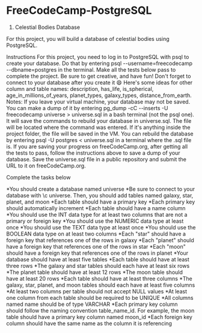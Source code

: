 # FreeCodeCamp-PostgreSQL



1) Celestial Bodies Database

For this project, you will build a database of celestial bodies using PostgreSQL.


Instructions
For this project, you need to log in to PostgreSQL with psql to create your database. Do that by entering psql --username=freecodecamp --dbname=postgres in the terminal. Make all the tests below pass to complete the project. Be sure to get creative, and have fun!
Don't forget to connect to your database after you create it 😄
Here's some ideas for other column and table names: description, has_life, is_spherical, age_in_millions_of_years, planet_types, galaxy_types, distance_from_earth.
Notes:
If you leave your virtual machine, your database may not be saved. You can make a dump of it by entering pg_dump -cC --inserts -U freecodecamp universe > universe.sql in a bash terminal (not the psql one). It will save the commands to rebuild your database in universe.sql. The file will be located where the command was entered. If it's anything inside the project folder, the file will be saved in the VM. You can rebuild the database by entering psql -U postgres < universe.sql in a terminal where the .sql file is.
If you are saving your progress on freeCodeCamp.org, after getting all the tests to pass, follow the instructions above to save a dump of your database. Save the universe.sql file in a public repository and submit the URL to it on freeCodeCamp.org.

Complete the tasks below

*You should create a database named universe
*Be sure to connect to your database with \c universe. Then, you should add tables named galaxy, star, planet, and moon
*Each table should have a primary key
*Each primary key should automatically increment
*Each table should have a name column
*You should use the INT data type for at least two columns that are not a primary or foreign key
*You should use the NUMERIC data type at least once
*You should use the TEXT data type at least once
*You should use the BOOLEAN data type on at least two columns
*Each "star" should have a foreign key that references one of the rows in galaxy
*Each "planet" should have a foreign key that references one of the rows in star
*Each "moon" should have a foreign key that references one of the rows in planet
*Your database should have at least five tables
*Each table should have at least three rows
*The galaxy and star tables should each have at least six rows
*The planet table should have at least 12 rows
*The moon table should have at least 20 rows
*Each table should have at least three columns
*The galaxy, star, planet, and moon tables should each have at least five columns
*At least two columns per table should not accept NULL values
*At least one column from each table should be required to be UNIQUE
*All columns named name should be of type VARCHAR
*Each primary key column should follow the naming convention table_name_id. For example, the moon table should have a primary key column named moon_id
*Each foreign key column should have the same name as the column it is referencing

